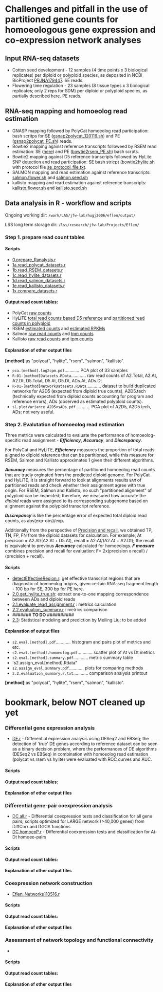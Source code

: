 # Challenges and pitfall in the use of partitioned gene counts for homoeologous gene expression and co-expression network analyses

## Input RNA-seq datasets
* Cotton seed development - 12 samples (4 time points x 3 biological replicates) per diploid or polyploid species, as deposited in NCBI BioProject [PRJNA179447](https://www.ncbi.nlm.nih.gov/bioproject/?term=PRJNA179447). SE reads.
* Flowering time regulation - 23 samples (8 tissue types x 3 biological replicates; only 2 reps for SDM) per diploid or polyploid species, as partially described [here](https://github.com/Wendellab/FloweringTimeDomestication/blob/master/sample.info). PE reads.

## RNA-seq mapping and homoeolog read estimation
* GNASP mapping followed by PolyCat homoeolog read participation: bash scritps for SE ([gsnap2polycat_120116.sh](scripts/gsnap2polycat_120116.sh)) and PE ([gsnap2polycat_PE.sh](scripts/gsnap2polycat_PE.sh)) reads.
* Bowtie2 mapping against reference transcripts followeed by RSEM read estimation: SE ([here](https://github.com/huguanjing/AD1_RNA-seq/blob/master/bowtie2rsem.sh)) and PE ([bowtie2rsem_PE.sh](scripts/bowtie2rsem_PE.sh)) bash scrpts.
* Bowtie2 mapping against D5 reference transcripts followed by HyLite SNP detection and read participation: SE bash stricpt ([bowtie2hylite.sh](scripts/bowtie2hylite.sh) with protocol file [se_protocol_file.txt](scripts/se_protocol_file.txt).
* SALMON mapping and read estimation against reference transcripts: [salmon.flower.sh](scripts/salmon.flower.sh) and [salmon.seed.sh](scripts/salmon.seed.sh)
* kallisto mapping and read estimation against reference transcripts: [kallisto.flower.sh](scripts/kallisto.flower.sh) and [kallisto.seed.sh](scripts/kallisto.seed.sh)

## Data analysis in R - workflow and scripts

Ongoing working dir: `/work/LAS/jfw-lab/hugj2006/eflen/output/`

LSS long term storage dir: `/lss/research/jfw-lab/Projects/Eflen/`

### Step 1. prepare read count tables

#### Scripts

* [0.prepare_Ranalysis.r](scripts/0.prepare_Ranalysis.r)
* [1a.read\_polycat\_datasets.r](scripts/1a.read_polycat_datasets.r)
* [1b.read\_RSEM\_datasets.r](scripts/1b.read_RSEM_datasets.r)
* [1c.read\_hylite\_datasets.r](scripts/1c.read_hylite_datasets.r)
* [1d.read\_salmon\_datasets.r](scripts/1d.read_salmon_datasets.r)
* [1e.read\_kallisto\_datasets.r](scripts/1e.read_kallisto_datasets.r)
* [1x.compare_datasets.r](scripts/1x.compare_datasets.r)

#### Output read count tables:

* PolyCat [raw counts](results/table.count.polycat.txt)
* HyLiTE [total read counts based D5 reference](results/table.count.hylite.total.txt) and [partitioned read counts in polyploid](results/table.count.hylite.ADs.txt)
* RSEM [estimated counts](results/table.count.rsem.txt) and [estimated RPKMs](results/table.rpkm.rsem.txt)
* Salmon [raw read counts](results/table.count.salmon.txt) and [tpm counts](results/table.tpm.salmon.txt)
* Kallisto [raw read counts](results/table.count.kallisto.txt) and [tpm counts](results/table.tpm.kallisto.txt)

#### Explanation of other output files

**[method]** as "polycat", "hylite", "rsem", "salmon", "kallisto".

* `pca.[method].log2cpm.pdf`............ PCA plot of 33 samples
* `R-01-[method]Datasets.RData`............ raw read counts of A2.Total, A2.At, A2.Dt, D5.Total, D5.At, D5.Dt, ADs.At, ADs.Dt
* `R-01-[method]NetworkDatasets.RData`............ dataset to build duplicated networks for A2D5 (expected from diploid true counts), A2D5.tech (technically expected from diploid counts accounting for program and reference errors), ADs (observed as estimated polyploid counts).
* `s1.plotVariance.A2D5vsADs.pdf`............ PCA plot of A2D5, A2D5.tech, ADs; not very useful.


### Step 2. Evalutation of homoeolog read estimation

Three metrics were calculated to evaluate the performance of homoeolog-specific read assignment - ***Efficiency***, ***Accuracy***, and ***Discrepancy***. 

For PolyCat and HyLiTE, ***Efficiency*** measures the proportion of total reads aligned to diploid reference that can be partitioned, while this measure for RSEM, Salmon and Kallisto approximates 1 given their different algorithms. 

***Accuracy*** measures the percentage of partitioned homoeolog read counts that are truely orginated from the predicted diploid genome. For PolyCat and HyLiTE, it is straight forward to look at alignments results `BAM` of partitioned reads and check whether their assignment agree with true origin. For RSEM, Salmon and Kallisto, no such "partitioned alignment" of polyploid can be inspected; therefore, we measured how accurate the _diploid_ reads were assigned to its corresponding subgenome based on alignment against the polyploid transcript reference.

***Discrepancy*** is like the percentage error of expected total diploid read counts, as abs(exp-obs)/exp.

Additionally from the perspective of [Precision and recall](https://en.wikipedia.org/wiki/Precision_and_recall), we obtained TP, TN, FP, FN from the diploid datasets for calculation. For example, At precision = A2.At/(A2.At + D5.At), recall = A2.At/(A2.At + A2.Dt); the recall is equivalent to previous ***Accuracy*** calculated for homoeologs. ***F measure*** combines precision and recall for evaluation: F= 2x(precision x recall) / (precision + recall).

#### Scripts

* [detectEffectiveRegion.r](effectiveRegion/detectEffectiveRegion.r): get effective transcript regions that are diagnostic of homoeolog origins, given certain RNA-seq fragment length - 100 bp for SE, 300 bp for PE here. 
* [2.0.get\_hylite_true.sh](scripts/2.0.get_hylite_true.sh): extract one-to-one mapping correspondence between ADs and diploid reads
* [2.1.evaluate\_read_assignment.r](scripts/2.evaluate_read_assignment.r) : metrics calculation
* [2.2.evaluation\_summary.r](scripts/2.evaluation_summary.r) : metrics comparison
* ####### **TO DO** ##########
* [2.3](): Statistical modeling and prediction by Meiling Liu; to be added

#### Explanation of output files

* `s2.eval.[method].pdf`............ histogram and pairs plot of metrics and etc.
* `s2.eval.[method].homoeolog.pdf`............ scatter plot of At vs Dt metrics
* `s2.eval.[method].summary.pdf`............ metric summary table
* `s2.assign_eval.[method].Rdata"
* `s2.assign_eval.summary.pdf`............ plots for comparing methods
* `2.2.evaluation_summary.r.txt`............ comparison analysis printout

**[method]** as "polycat", "hylite", "rsem", "salmon", "kallisto".




# bookmark, below NOT cleaned up yet

### Differential gene expression analysis
* [DE.r](DE033017.r) - Differential expression analysis using DESeq2 and EBSeq; the detection of 'true' DE genes according to reference dataset can be seen as a binary decision problem, where the performances of DE algorithms (DESeq2 vs EBSeq) in combination with homoeolog read estimation (polycat vs rsem vs hylite) were evaluated with ROC curves and AUC.  

#### Scripts

#### Output read count tables:

#### Explanation of other output files


### Differential gene-pair coexpression analysis
* [DC.all.r](DC.all.r) - Differential coexpression tests and classification for all gene pairs; scripts optimized for LARGE network (>40,000 genes) from DiffCorr and DGCA functions
* [DC.homoeoP.r](DC.homoeoP.r) - Differential coexpression tests and classification for At-Dt homoeo-pairs

#### Scripts

#### Output read count tables:

#### Explanation of other output files


### Coexpression network construction
* [Eflen_Networks110516.r](Eflen_Networks110516.r)

#### Scripts

#### Output read count tables:

#### Explanation of other output files


### Assessment of network topology and functional connectivity
* 

#### Scripts

#### Output read count tables:

#### Explanation of other output files

